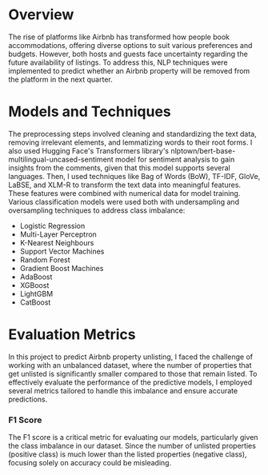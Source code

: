# Overview
The rise of platforms like Airbnb has transformed how people book accommodations, offering diverse options to suit various preferences and budgets. However, both hosts and guests face uncertainty regarding the future availability of listings. To address this, NLP techniques were implemented to predict whether an Airbnb property will be removed from the platform in the next quarter.

# Models and Techniques
The preprocessing steps involved cleaning and standardizing the text data, removing irrelevant elements, and lemmatizing words to their root forms. I also used Hugging Face's Transformers library's nlptown/bert-base-multilingual-uncased-sentiment model for sentiment analysis to gain insights from the comments, given that this model supports several languages. Then, I used techniques like Bag of Words (BoW), TF-IDF, GloVe, LaBSE, and XLM-R to transform the text data into meaningful features. These features were combined with numerical data for model training.
Various classification models were used both with undersampling and oversampling techniques to address class imbalance:
- Logistic Regression
- Multi-Layer Perceptron
- K-Nearest Neighbours
- Support Vector Machines
- Random Forest
- Gradient Boost Machines
- AdaBoost
- XGBoost
- LightGBM
- CatBoost

# Evaluation Metrics
In this project to predict Airbnb property unlisting, I faced the challenge of working with an unbalanced dataset, where the number of properties that get unlisted is significantly smaller compared to those that remain listed. To effectively evaluate the performance of the predictive models, I employed several metrics tailored to handle this imbalance and ensure accurate predictions.

### F1 Score
The F1 score is a critical metric for evaluating our models, particularly given the class imbalance in our dataset. Since the number of unlisted properties (positive class) is much lower than the listed properties (negative class), focusing solely on accuracy could be misleading.


